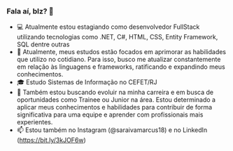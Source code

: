 ### Fala aí, blz? 👋

<!--
**marcussaraiva/marcussaraiva** is a ✨ _special_ ✨ repository because its `README.md` (this file) appears on your GitHub profile.

Here are some ideas to get you started:
-->
- :computer: Atualmente estou estagiando como desenvolvedor FullStack utilizando tecnologias como .NET, C#, HTML, CSS, Entity Framework, SQL dentre outras
- :seedling: Atualmente, meus estudos estão focados em aprimorar as habilidades que utilizo no cotidiano. Para isso, busco me atualizar constantemente em relação às linguagens e frameworks, ratificando e expandindo meus conhecimentos.
- :mortar_board: Estudo Sistemas de Informação no CEFET/RJ
- :dart: Também estou buscando evoluir na minha carreira e em busca de oportunidades como Trainee ou Junior na área. Estou determinado a aplicar meus conhecimentos e habilidades para contribuir de forma significativa para uma equipe e aprender com profissionais mais experientes.
- 📫 Estou também no Instagram (@saraivamarcus18) e no LinkedIn (https://bit.ly/3kJOF6w)
